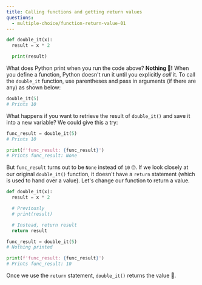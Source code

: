 ```yaml
---
title: Calling functions and getting return values
questions:
  - multiple-choice/function-return-value-01
---
```


```python
def double_it(x):
  result = x * 2

  print(result)
```

What does Python print when you run the code above? **Nothing 👺!** When you define a function, Python doesn't run it until you explicitly _call_ it. To call the `double_it` function, use parentheses and pass in arguments (if there are any) as shown below:

```python
double_it(5)
# Prints 10
```

What happens if you want to retrieve the result of `double_it()` and save it into a new variable? We could give this a try:

```python
func_result = double_it(5)
# Prints 10

print(f'func_result: {func_result}')
# Prints func_result: None
```

But `func_result` turns out to be `None` instead of `10` 🙄. If we look closely at our original `double_it()` function, it doesn't have a `return` statement (which is used to hand over a value). Let's change our function to return a value.

```python
def double_it(x):
  result = x * 2

  # Previously
  # print(result)

  # Instead, return result
  return result
```

```python
func_result = double_it(5)
# Nothing printed

print(f'func_result: {func_result}')
# Prints func_result: 10
```

Once we use the `return` statement, `double_it()` returns the value 🤹.
